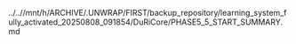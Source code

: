 ../..//mnt/h/ARCHIVE/.UNWRAP/FIRST/backup_repository/learning_system_fully_activated_20250808_091854/DuRiCore/PHASE5_5_START_SUMMARY.md